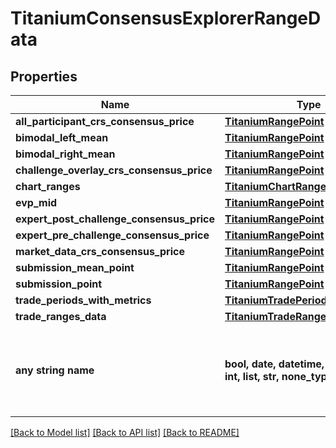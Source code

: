 # TitaniumConsensusExplorerRangeData


## Properties
Name | Type | Description | Notes
------------ | ------------- | ------------- | -------------
**all_participant_crs_consensus_price** | [**TitaniumRangePoint**](TitaniumRangePoint.md) |  | [optional] 
**bimodal_left_mean** | [**TitaniumRangePoint**](TitaniumRangePoint.md) |  | [optional] 
**bimodal_right_mean** | [**TitaniumRangePoint**](TitaniumRangePoint.md) |  | [optional] 
**challenge_overlay_crs_consensus_price** | [**TitaniumRangePoint**](TitaniumRangePoint.md) |  | [optional] 
**chart_ranges** | [**TitaniumChartRanges**](TitaniumChartRanges.md) |  | [optional] 
**evp_mid** | [**TitaniumRangePoint**](TitaniumRangePoint.md) |  | [optional] 
**expert_post_challenge_consensus_price** | [**TitaniumRangePoint**](TitaniumRangePoint.md) |  | [optional] 
**expert_pre_challenge_consensus_price** | [**TitaniumRangePoint**](TitaniumRangePoint.md) |  | [optional] 
**market_data_crs_consensus_price** | [**TitaniumRangePoint**](TitaniumRangePoint.md) |  | [optional] 
**submission_mean_point** | [**TitaniumRangePoint**](TitaniumRangePoint.md) |  | [optional] 
**submission_point** | [**TitaniumRangePoint**](TitaniumRangePoint.md) |  | [optional] 
**trade_periods_with_metrics** | [**TitaniumTradePeriodsWithMetrics**](TitaniumTradePeriodsWithMetrics.md) |  | [optional] 
**trade_ranges_data** | [**TitaniumTradeRangesData**](TitaniumTradeRangesData.md) |  | [optional] 
**any string name** | **bool, date, datetime, dict, float, int, list, str, none_type** | any string name can be used but the value must be the correct type | [optional]

[[Back to Model list]](../README.md#documentation-for-models) [[Back to API list]](../README.md#documentation-for-api-endpoints) [[Back to README]](../README.md)


